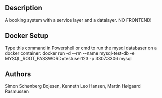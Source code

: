 ## Description
A booking system with a service layer and a datalayer. NO FRONTEND!

## Docker Setup
Type this command in Powershell or cmd to run the mysql databaser on a docker container:
docker run -d --rm --name mysql-test-db -e MYSQL_ROOT_PASSWORD=testuser123 -p 3307:3306 mysql

## Authors
Simon Schønberg Bojesen, Kenneth Leo Hansen, Martin Høigaard Rasmussen

